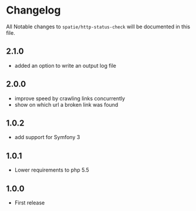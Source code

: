 # Changelog

All Notable changes to `spatie/http-status-check` will be documented in this file.

## 2.1.0
- added an option to write an output log file

## 2.0.0
- improve speed by crawling links concurrently
- show on which url a broken link was found

## 1.0.2
- add support for Symfony 3

## 1.0.1
- Lower requirements to php 5.5


## 1.0.0
- First release
